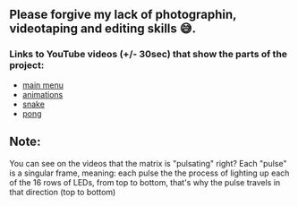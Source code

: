 ## Please forgive my lack of photographin, videotaping and editing skills :sweat_smile:.

### Links to YouTube videos (+/- 30sec) that show the parts of the project:
- [main menu](https://youtu.be/FYprERUIYYM)
- [animations](https://youtu.be/SWTPR11ht4Y)
- [snake](https://youtu.be/PKFoMC5XBok)
- [pong](https://youtu.be/_4tUVSYrDKQ)
## Note:
You can see on the videos that the matrix is "pulsating" right? Each "pulse" is a singular frame, meaning: each pulse the the process of lighting up each of the 16 rows of LEDs, from top to bottom, that's why the pulse travels in that direction (top to bottom)
